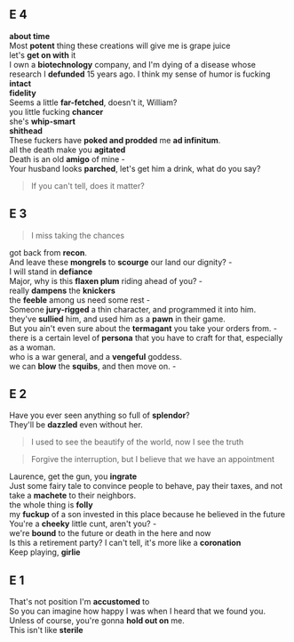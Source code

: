 ## E 4 
**about time**  
Most **potent** thing these creations will give me is grape juice   
let's **get on with** it  
I own a **biotechnology** company, and I'm dying of a disease whose research I **defunded** 15 years ago. I think my sense of humor is fucking **intact**  
**fidelity**  
Seems a little **far-fetched**, doesn't it, William?  
you little fucking **chancer**  
she's **whip-smart**  
**shithead**  
These fuckers have **poked and prodded** me **ad infinitum**.  
all the death make you **agitated**  
Death is an old **amigo** of mine -  
Your husband looks **parched**, let's get him a drink, what do you say?  

> If you can't tell, does it matter?  

## E 3 

> I miss taking the chances  

got back from **recon**.  
And leave these **mongrels** to **scourge** our land our dignity? -  
I will stand in **defiance**  
Major, why is this **flaxen plum** riding ahead of you? -  
really **dampens** the **knickers**  
the **feeble** among us need some rest -  
Someone **jury-rigged** a thin character, and programmed it into him.   
they've **sullied** him, and used him as a **pawn** in their game.  
But you ain't even sure about the **termagant** you take your orders from. -  
there is a certain level of **persona** that you have to craft for that, especially as a woman.    
who is a war general, and a **vengeful** goddess.  
we can **blow** the **squibs**, and then move on. -  


## E 2 

Have you ever seen anything so full of **splendor**?  
They'll be **dazzled** even without her.  

> I used to see the beautify of the world, now I see the truth  

> Forgive the interruption, but I believe that we have an appointment  

Laurence, get the gun, you **ingrate**  
Just some fairy tale to convince people to behave, pay their taxes, and not take a **machete** to their neighbors.  
the whole thing is **folly**  
my **fuckup** of a son invested in this place because he believed in the future  
You're a **cheeky** little cunt, aren't you? -  
we're **bound** to the future or death in the here and now  
Is this a retirement party? I can't tell, it's more like a **coronation**  
Keep playing, **girlie**  


## E 1 

That's not position I'm **accustomed** to  
So you can imagine how happy I was when I heard that we found you. Unless of course, you're gonna **hold out on** me.  
This isn't like **sterile**  
